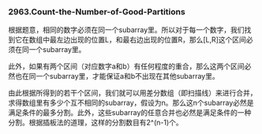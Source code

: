 ### 2963.Count-the-Number-of-Good-Partitions

根据题意，相同的数字必须在同一个subarray里。所以对于每一个数字，我们找到它在数组中最左边出现的位置L，和最右边出现的位置R，那么[L,R]这个区间必须在同一个subarray里。

此外，如果有两个区间（对应数字a和b）有任何程度的重合，那么这两个区间必然也在同一个subarray里，才能保证a和b不出现在其他subarray里。

由此根据所得到的若干个区间，我们就可以用差分数组（即扫描线）来进行合并，求得数组里有多少个互不相同的subarray，假设为n。那么这n个subarray必然是满足条件的最多分割。此外，这些subarray的任意合并也必然是满足条件的一种分割。根据插板法的道理，这样的分割数目有2^(n-1)个。
